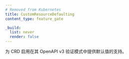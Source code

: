 ```yaml
---
# Removed from Kubernetes
title: CustomResourceDefaulting
content_type: feature_gate

_build:
  list: never
  render: false
---
```

<!--
Enable CRD support for default values in OpenAPI v3 validation schemas.
-->
为 CRD 启用在其 OpenAPI v3 验证模式中提供默认值的支持。
